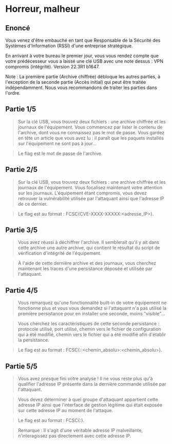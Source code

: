 # Horreur, malheur

## Enoncé 
Vous venez d'être embauché en tant que Responsable de la Sécurité des Systèmes d'Information (RSSI) d'une entreprise stratégique.

En arrivant à votre bureau le premier jour, vous vous rendez compte que votre prédécesseur vous a laissé une clé USB avec une note dessus : VPN compromis (intégrité). Version 22.3R1 b1647.

Note : La première partie (Archive chiffrée) débloque les autres parties, à l'exception de la seconde partie (Accès initial) qui peut être traitée indépendamment. Nous vous recommandons de traiter les parties dans l'ordre.

## Partie 1/5
> Sur la clé USB, vous trouvez deux fichiers : une archive chiffrée et les journaux de l'équipement. Vous commencez par lister le contenu de l'archive, dont vous ne connaissez pas le mot de passe. Vous gardez en tête un article que vous avez lu : il paraît que les paquets installés sur l'équipement ne sont pas à jour...

> Le flag est le mot de passe de l'archive.
## Partie 2/5
> Sur la clé USB, vous trouvez deux fichiers : une archive chiffrée et les journaux de l'équipement. Vous focalisez maintenant votre attention sur les journaux. L'équipement étant compromis, vous devez retrouver la vulnérabilité utilisée par l'attaquant ainsi que l'adresse IP de ce dernier.

> Le flag est au format : FCSC{CVE-XXXX-XXXXX:<adresse_IP>}.
## Partie 3/5
> Vous avez réussi à déchiffrer l'archive. Il semblerait qu'il y ait dans cette archive une autre archive, qui contient le résultat du script de vérification d'intégrité de l'équipement.

> À l'aide de cette dernière archive et des journaux, vous cherchez maintenant les traces d'une persistance déposée et utilisée par l'attaquant.
## Partie 4/5
> Vous remarquez qu'une fonctionnalité built-in de votre équipement ne fonctionne plus et vous vous demandez si l'attaquant n'a pas utilisé la première persistance pour en installer une seconde, moins "visible"...

> Vous cherchez les caractéristiques de cette seconde persistance : protocole utilisé, port utilisé, chemin vers le fichier de configuration qui a été modifié, chemin vers le fichier qui a été modifié afin d'établir la persistance.

> Le flag est au format : FCSC{<protocole>:<port>:<chemin_absolu>:<chemin_absolu>}.
## Partie 5/5
> Vous avez presque fini votre analyse ! Il ne vous reste plus qu'à qualifier l'adresse IP présente dans la dernière commande utilisée par l'attaquant.

> Vous devez déterminer à quel groupe d'attaquant appartient cette adresse IP ainsi que l'interface de gestion légitime qui était exposée sur cette adresse IP au moment de l'attaque.

> Le flag est au format : FCSC{<UNCXXXX>:<nom du service>}.

> Remarque : Il s'agit d'une véritable adresse IP malveillante, n’interagissez pas directement avec cette adresse IP.
